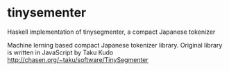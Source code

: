 # tinysementer
Haskell implementation of tinysegmenter, a compact Japanese tokenizer

Machine lerning based compact Japanese tokenizer library.
Original library is written in JavaScript by Taku Kudo <http://chasen.org/~taku/software/TinySegmenter>
